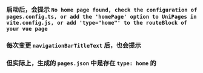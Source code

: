 ### 启动后，会提示 `No home page found, check the configuration of pages.config.ts, or add the 'homePage' option to UniPages in vite.config.js, or add 'type="home"' to the routeBlock of your vue page`

### 每次变更 `navigationBarTitleText` 后，也会提示

### 但实际上，生成的 `pages.json` 中是存在 `type: home` 的
